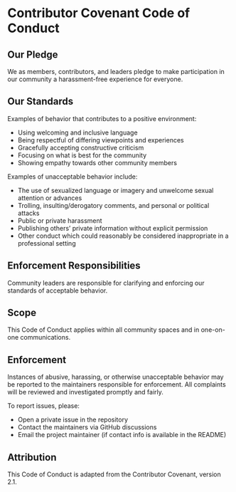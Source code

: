 # Contributor Covenant Code of Conduct

## Our Pledge

We as members, contributors, and leaders pledge to make participation in our community a harassment-free experience for everyone.

## Our Standards

Examples of behavior that contributes to a positive environment:
- Using welcoming and inclusive language
- Being respectful of differing viewpoints and experiences
- Gracefully accepting constructive criticism
- Focusing on what is best for the community
- Showing empathy towards other community members

Examples of unacceptable behavior include:
- The use of sexualized language or imagery and unwelcome sexual attention or advances
- Trolling, insulting/derogatory comments, and personal or political attacks
- Public or private harassment
- Publishing others’ private information without explicit permission
- Other conduct which could reasonably be considered inappropriate in a professional setting

## Enforcement Responsibilities

Community leaders are responsible for clarifying and enforcing our standards of acceptable behavior.

## Scope

This Code of Conduct applies within all community spaces and in one-on-one communications.

## Enforcement

Instances of abusive, harassing, or otherwise unacceptable behavior may be reported to the maintainers responsible for enforcement. All complaints will be reviewed and investigated promptly and fairly.

To report issues, please:
- Open a private issue in the repository
- Contact the maintainers via GitHub discussions
- Email the project maintainer (if contact info is available in the README)

## Attribution

This Code of Conduct is adapted from the Contributor Covenant, version 2.1.

